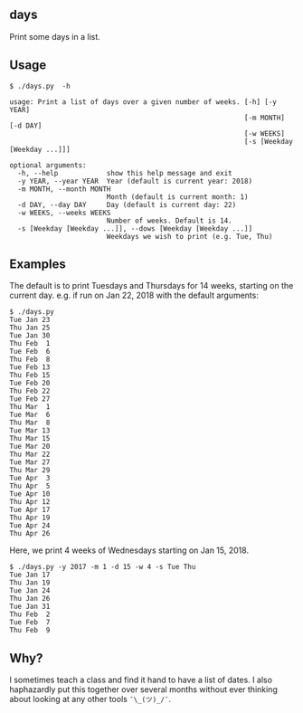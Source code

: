 days
----

Print some days in a list.


## Usage

    $ ./days.py  -h

    usage: Print a list of days over a given number of weeks. [-h] [-y YEAR]
                                                              [-m MONTH] [-d DAY]
                                                              [-w WEEKS]
                                                              [-s [Weekday [Weekday ...]]]

    optional arguments:
      -h, --help            show this help message and exit
      -y YEAR, --year YEAR  Year (default is current year: 2018)
      -m MONTH, --month MONTH
                            Month (default is current month: 1)
      -d DAY, --day DAY     Day (default is current day: 22)
      -w WEEKS, --weeks WEEKS
                            Number of weeks. Default is 14.
      -s [Weekday [Weekday ...]], --dows [Weekday [Weekday ...]]
                            Weekdays we wish to print (e.g. Tue, Thu)

## Examples

The default is to print Tuesdays and Thursdays for 14 weeks, starting on the
current day. e.g. if run on Jan 22, 2018 with the default arguments:

    $ ./days.py
    Tue Jan 23
    Thu Jan 25
    Tue Jan 30
    Thu Feb  1
    Tue Feb  6
    Thu Feb  8
    Tue Feb 13
    Thu Feb 15
    Tue Feb 20
    Thu Feb 22
    Tue Feb 27
    Thu Mar  1
    Tue Mar  6
    Thu Mar  8
    Tue Mar 13
    Thu Mar 15
    Tue Mar 20
    Thu Mar 22
    Tue Mar 27
    Thu Mar 29
    Tue Apr  3
    Thu Apr  5
    Tue Apr 10
    Thu Apr 12
    Tue Apr 17
    Thu Apr 19
    Tue Apr 24
    Thu Apr 26

Here, we print 4 weeks of Wednesdays starting on Jan 15, 2018.

    $ ./days.py -y 2017 -m 1 -d 15 -w 4 -s Tue Thu
    Tue Jan 17
    Thu Jan 19
    Tue Jan 24
    Thu Jan 26
    Tue Jan 31
    Thu Feb  2
    Tue Feb  7
    Thu Feb  9

## Why?

I sometimes teach a class and find it hand to have a list of dates. I also
haphazardly put this together over several months without ever thinking about
looking at any other tools `¯\_(ツ)_/¯`.

